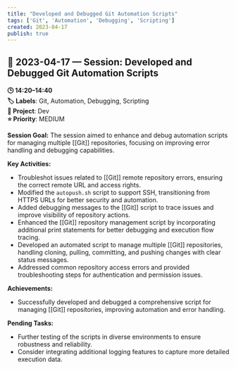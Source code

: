 ```yaml
---
title: "Developed and Debugged Git Automation Scripts"
tags: ['Git', 'Automation', 'Debugging', 'Scripting']
created: 2023-04-17
publish: true
---
```


## 📅 2023-04-17 — Session: Developed and Debugged Git Automation Scripts

**🕒 14:20–14:40**  
**🏷️ Labels**: Git, Automation, Debugging, Scripting  
**📂 Project**: Dev  
**⭐ Priority**: MEDIUM  


**Session Goal:**
The session aimed to enhance and debug automation scripts for managing multiple [[Git]] repositories, focusing on improving error handling and debugging capabilities.

**Key Activities:**
- Troubleshot issues related to [[Git]] remote repository errors, ensuring the correct remote URL and access rights.
- Modified the `autopush.sh` script to support SSH, transitioning from HTTPS URLs for better security and automation.
- Added debugging messages to the [[Git]] script to trace issues and improve visibility of repository actions.
- Enhanced the [[Git]] repository management script by incorporating additional print statements for better debugging and execution flow tracing.
- Developed an automated script to manage multiple [[Git]] repositories, handling cloning, pulling, committing, and pushing changes with clear status messages.
- Addressed common repository access errors and provided troubleshooting steps for authentication and permission issues.

**Achievements:**
- Successfully developed and debugged a comprehensive script for managing [[Git]] repositories, improving automation and error handling.

**Pending Tasks:**
- Further testing of the scripts in diverse environments to ensure robustness and reliability.
- Consider integrating additional logging features to capture more detailed execution data.
